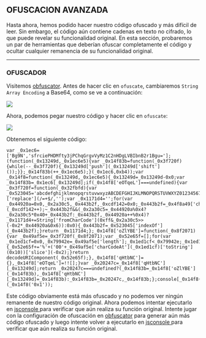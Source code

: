 ## OFUSCACION AVANZADA

Hasta ahora, hemos podido hacer nuestro código ofuscado y más difícil de leer. Sin embargo, el código aún contiene cadenas en texto no cifrado, lo que puede revelar su funcionalidad original. En esta sección, probaremos un par de herramientas que deberían ofuscar completamente el código y ocultar cualquier remanencia de su funcionalidad original.
___

### **OFUSCADOR**

Visitemos [obfuscator](https://obfuscator.io/). Antes de hacer clic en `ofuscate`, cambiaremos `String Array Encoding` a Base64, como se ve a continuación:

![](https://academy.hackthebox.com/storage/modules/41/js_deobf_obfuscator_2.jpg)

Ahora, podemos pegar nuestro código y hacer clic en `ofuscate`:

![](https://academy.hackthebox.com/storage/modules/41/js_deobf_obfuscator_1.jpg)

Obtenemos el siguiente código:

~~~
var _0x1ec6=['Bg9N','sfrciePHDMfty3jPChqGrgvVyMz1C2nHDgLVBIbnB2r1Bgu='];(function(_0x13249d,_0x1ec6e5){var _0x14f83b=function(_0x3f720f){while(--_0x3f720f){_0x13249d['push'](_0x13249d['shift']());}};_0x14f83b(++_0x1ec6e5);}(_0x1ec6,0xb4));var _0x14f8=function(_0x13249d,_0x1ec6e5){_0x13249d=_0x13249d-0x0;var _0x14f83b=_0x1ec6[_0x13249d];if(_0x14f8['eOTqeL']===undefined){var _0x3f720f=function(_0x32fbfd){var _0x523045='abcdefghijklmnopqrstuvwxyzABCDEFGHIJKLMNOPQRSTUVWXYZ0123456789+/=',_0x4f8a49=String(_0x32fbfd)['replace'](/=+$/,'');var _0x1171d4='';for(var _0x44920a=0x0,_0x2a30c5,_0x443b2f,_0xcdf142=0x0;_0x443b2f=_0x4f8a49['charAt'](_0xcdf142++);~_0x443b2f&&(_0x2a30c5=_0x44920a%0x4?_0x2a30c5*0x40+_0x443b2f:_0x443b2f,_0x44920a++%0x4)?_0x1171d4+=String['fromCharCode'](0xff&_0x2a30c5>>(-0x2*_0x44920a&0x6)):0x0){_0x443b2f=_0x523045['indexOf'](_0x443b2f);}return _0x1171d4;};_0x14f8['oZlYBE']=function(_0x8f2071){var _0x49af5e=_0x3f720f(_0x8f2071);var _0x52e65f=[];for(var _0x1ed1cf=0x0,_0x79942e=_0x49af5e['length'];_0x1ed1cf<_0x79942e;_0x1ed1cf++){_0x52e65f+='%'+('00'+_0x49af5e['charCodeAt'](_0x1ed1cf)['toString'](0x10))['slice'](-0x2);}return decodeURIComponent(_0x52e65f);},_0x14f8['qHtbNC']={},_0x14f8['eOTqeL']=!![];}var _0x20247c=_0x14f8['qHtbNC'][_0x13249d];return _0x20247c===undefined?(_0x14f83b=_0x14f8['oZlYBE'](_0x14f83b),_0x14f8['qHtbNC'][_0x13249d]=_0x14f83b):_0x14f83b=_0x20247c,_0x14f83b;};console[_0x14f8('0x0')](_0x14f8('0x1'));
~~~

Este código obviamente está más ofuscado y no podemos ver ningún remanente de nuestro código original. Ahora podemos intentar ejecutarlo en [jsconsole ](https://jsconsole.com/) para verificar que aún realiza su función original. Intente jugar con la configuración de ofuscación en [obfuscator](https://obfuscator.io/) para generar aún más código ofuscado y luego intente volver a ejecutarlo en [jsconsole ](https://jsconsole.com/) para verificar que aún realiza su función original.